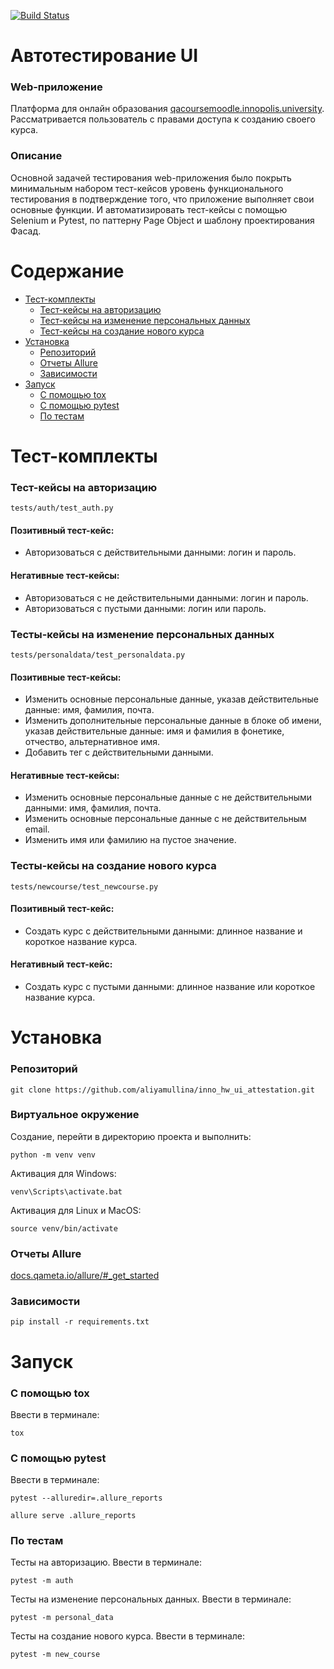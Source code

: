 [![Build Status](https://app.travis-ci.com/aliyamullina/inno_hw_tests_UI.svg?branch=main)](https://app.travis-ci.com/aliyamullina/inno_hw_tests_UI)

# Автотестирование UI
### Web-приложение
Платформа для онлайн образования [qacoursemoodle.innopolis.university](https://qacoursemoodle.innopolis.university). 
Рассматривается пользователь с правами доступа к созданию своего курса.

### Описание
Основной задачей тестирования web-приложения было покрыть минимальным набором тест-кейсов уровень функционального тестирования в подтверждение того, что приложение выполняет свои основные функции. 
И автоматизировать тест-кейсы с помощью Selenium и Pytest, по паттерну Page Object и шаблону проектирования Фасад.

# Содержание
- [Тест-комплекты](#тест-комплекты)
    + [Тест-кейсы на авторизацию](#тест-кейсы-на-авторизацию)
    + [Тест-кейсы на изменение персональных данных](#тест-кейсы-на-изменение-персональных-данных)
    + [Тест-кейсы на создание нового курса](#тест-кейсы-на-создание-нового-курса)
- [Установка](#установка)
    + [Репозиторий](#репозиторий)
    + [Отчеты Allure](#отчеты-allure)
    + [Зависимости](#зависимости)
- [Запуск](#запуск)
    + [С помощью tox](#с-помощью-tox)
    + [С помощью pytest](#с-помощью-pytest)
    + [По тестам](#по-тестам)

# Тест-комплекты
### Тест-кейсы на авторизацию 
```
tests/auth/test_auth.py
```
#### Позитивный тест-кейс:
- Авторизоваться с действительными данными: логин и пароль.

#### Негативные тест-кейсы:
- Авторизоваться с не действительными данными: логин и пароль.
- Авторизоваться с пустыми данными: логин или пароль.

### Тесты-кейсы на изменение персональных данных 
```
tests/personaldata/test_personaldata.py
```
#### Позитивные тест-кейсы:
- Изменить основные персональные данные, указав действительные данные: имя, фамилия, почта.
- Изменить дополнительные персональные данные в блоке об имени, указав действительные данные: имя и фамилия в фонетике, отчество, альтернативное имя.
- Добавить тег с действительными данными.

#### Негативные тест-кейсы:
- Изменить основные персональные данные с не действительными данными: имя, фамилия, почта.
- Изменить основные персональные данные с не действительным email.
- Изменить имя или фамилию на пустое значение.

### Тесты-кейсы на создание нового курса 
```
tests/newcourse/test_newcourse.py
```
#### Позитивный тест-кейс:
- Создать курс с действительными данными: длинное название и короткое название курса.

#### Негативный тест-кейс:
- Создать курс с пустыми данными: длинное название или короткое название курса.

# Установка
### Репозиторий
```
git clone https://github.com/aliyamullina/inno_hw_ui_attestation.git
```
### Виртуальное окружение
Создание, перейти в директорию проекта и выполнить:
```
python -m venv venv
```
Активация для Windows:
```
venv\Scripts\activate.bat
```

Активация для Linux и MacOS:
```
source venv/bin/activate
```
### Отчеты Allure
[docs.qameta.io/allure/#_get_started](https://docs.qameta.io/allure/#_get_started)

### Зависимости
```
pip install -r requirements.txt
```

# Запуск
### С помощью tox
Ввести в терминале:
```
tox
```
### С помощью pytest
Ввести в терминале:
```
pytest --alluredir=.allure_reports
```
```
allure serve .allure_reports
```
### По тестам
Тесты на авторизацию. Ввести в терминале:
```
pytest -m auth 
```

Тесты на изменение персональных данных. Ввести в терминале:
```
pytest -m personal_data 
```

Тесты на создание нового курса. Ввести в терминале:
```
pytest -m new_course 
```
